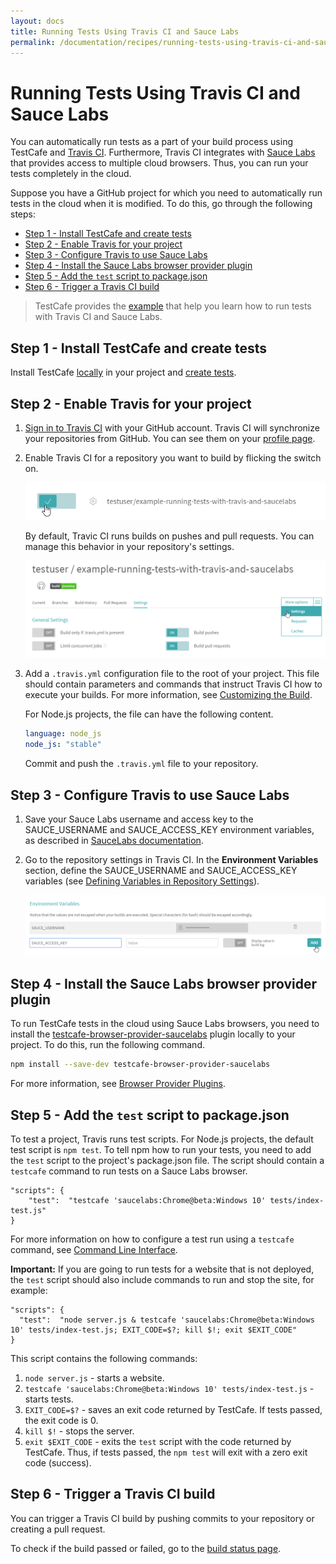```yaml
---
layout: docs
title: Running Tests Using Travis CI and Sauce Labs
permalink: /documentation/recipes/running-tests-using-travis-ci-and-sauce-labs.html
---
```

# Running Tests Using Travis CI and Sauce Labs

You can automatically run tests as a part of your build process using TestCafe and [Travis CI](https://travis-ci.org/).
Furthermore, Travis CI integrates with [Sauce Labs](https://saucelabs.com/) that provides access to multiple cloud browsers.
Thus, you can run your tests completely in the cloud.

Suppose you have a GitHub project for which you need to automatically run tests in the cloud when it is modified. To do this, go through the following steps:

* [Step 1 - Install TestCafe and create tests](#step-1---install-testcafe-and-create-tests)
* [Step 2 - Enable Travis for your project](#step-2---enable-travis-for-your-project)
* [Step 3 - Configure Travis to use Sauce Labs](#step-3---configure-travis-to-use-sauce-labs)
* [Step 4 - Install the Sauce Labs browser provider plugin](#step-4---install-the-sauce-labs-browser-provider-plugin)
* [Step 5 - Add the `test` script to package.json](#step-5---add-the-test-script-to-packagejson)
* [Step 6 - Trigger a Travis CI build](#step-6---trigger-a-travis-ci-build)

> TestCafe provides the [example](https://github.com/DevExpress/testcafe/tree/master/examples/running-tests-using-travis-and-saucelabs/) that help you learn how to run tests with Travis CI and Sauce Labs.

## Step 1 - Install TestCafe and create tests

Install TestCafe [locally](../using-testcafe/installing-testcafe.md#locally) in your project and [create tests](../getting-started/#creating-a-test).

## Step 2 - Enable Travis for your project

1. [Sign in to Travis CI](https://travis-ci.org/auth) with your GitHub account. Travis CI will synchronize your repositories from GitHub. You can see them on your [profile page](https://travis-ci.org/profile).
2. Еnable Travis CI for a repository you want to build by flicking the switch on.

     ![Enable Travis for a repository](../../images/travis-step-2-2.png)

     By default, Travic CI runs builds on pushes and pull requests. You can manage this behavior in your repository's settings.

     ![Enable builds](../../images/travis-step-2-4.png)

3. Add a `.travis.yml` configuration file to the root of your project. This file should contain parameters and commands that instruct Travis CI how to execute your builds. For more information, see [Customizing the Build](https://docs.travis-ci.com/user/customizing-the-build).

     For Node.js projects, the file can have the following content.

     ```yaml
     language: node_js
     node_js: "stable"
     ```

     Commit and push the `.travis.yml` file to your repository.

## Step 3 - Configure Travis to use Sauce Labs

1. Save your Sauce Labs username and access key to the SAUCE\_USERNAME and SAUCE\_ACCESS\_KEY environment variables, as described in [SauceLabs documentation](https://wiki.saucelabs.com/display/DOCS/Best+Practice%3A+Use+Environment+Variables+for+Authentication+Credentials).
2. Go to the repository settings in Travis CI. In the **Environment Variables** section, define the SAUCE\_USERNAME and SAUCE\_ACCESS\_KEY variables (see [Defining Variables in Repository Settings](https://docs.travis-ci.com/user/environment-variables/#Defining-Variables-in-Repository-Settings)).

     ![Define variables](../../images/travis-step-3-2.png)

## Step 4 - Install the Sauce Labs browser provider plugin

To run TestCafe tests in the cloud using Sauce Labs browsers, you need to install the [testcafe-browser-provider-saucelabs](https://www.npmjs.com/package/testcafe-browser-provider-saucelabs) plugin locally to your project.
To do this, run the following command.

```bash
npm install --save-dev testcafe-browser-provider-saucelabs
```

For more information, see [Browser Provider Plugins](../using-testcafe/common-concepts/browser-support.md#browser-provider-plugins).

## Step 5 - Add the `test` script to package.json

To test a project, Travis runs test scripts. For Node.js projects, the default test script is `npm test`.
To tell npm how to run your tests, you need to add the `test` script to the project's package.json file. The script should contain a `testcafe` command to run tests on a Sauce Labs browser.

```text
"scripts": {
    "test":  "testcafe 'saucelabs:Chrome@beta:Windows 10' tests/index-test.js"
}
```

For more information on how to configure a test run using a `testcafe` command, see [Command Line Interface](../using-testcafe/command-line-interface.md).

**Important:** If you are going to run tests for a website that is not deployed, the `test` script should also include commands to run and stop the site, for example:

```text
"scripts": {
  "test":  "node server.js & testcafe 'saucelabs:Chrome@beta:Windows 10' tests/index-test.js; EXIT_CODE=$?; kill $!; exit $EXIT_CODE"
}
```

This script contains the following commands:

1. `node server.js` - starts a website.
2. `testcafe 'saucelabs:Chrome@beta:Windows 10' tests/index-test.js` - starts tests.
3. `EXIT_CODE=$?` - saves an exit code returned by TestCafe. If tests passed, the exit code is 0.
4. `kill $!` - stops the server.
5. `exit $EXIT_CODE` - exits the `test` script with the code returned by TestCafe. Thus, if tests passed, the `npm test` will exit with a zero exit code (success).

## Step 6 - Trigger a Travis CI build

You can trigger a Travis CI build by pushing commits to your repository or creating a pull request.

To check if the build passed or failed, go to the [build status page](https://travis-ci.org/repositories).